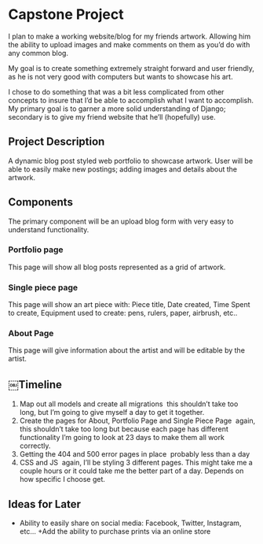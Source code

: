 # Capstone Project

I plan to make a working website/blog for my friends artwork. Allowing him the ability to upload images and make comments on them as you’d do with any common blog.

My goal is to create something extremely straight forward and user friendly, as he is not very good with computers but wants to showcase his art.

I chose to do something that was a bit less complicated from other concepts to insure that I’d be able to accomplish what I want to accomplish. My primary goal is to garner a more solid understanding of Django; secondary is to give my friend website that he’ll (hopefully) use.

## Project Description

A dynamic blog post styled web portfolio to showcase artwork.
User will be able to easily make new postings; adding images and details about the artwork.

## Components

The primary component will be an upload blog form with very easy to understand functionality.

### Portfolio page

This page will show all blog posts represented as a grid of artwork.

### Single piece page

This page will show an art piece with: Piece title, Date created, Time Spent to create, Equipment used to create: pens, rulers, paper, airbrush, etc..

### About Page

This page will give information about the artist and will be editable by the artist.

## ￼Timeline

  1. Map out all models and create all migrations ­ this shouldn’t take too long, but I’m going to give myself a day to get it together.
  2. Create the pages for About, Portfolio Page and Single Piece Page ­ again, this shouldn’t take too long but because each page has different functionality I’m going to look at 2­3 days to make them all work correctly.
  3. Getting the 404 and 500 error pages in place ­ probably less than a day
  4. CSS and JS ­ again, I’ll be styling 3 different pages. This might take me a couple hours
or it could take me the better part of a day. Depends on how specific I choose get.

## Ideas for Later

  + Ability to easily share on social media: Facebook, Twitter, Instagram, etc... +Add the ability to purchase prints via an online store
